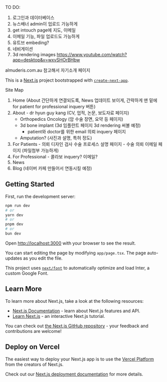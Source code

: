 TO DO:

1. 로그인과 데이터베이스
2. 뉴스배너 admin이 업로드 가능하게
3. get intouch page에 지도, 이메일
4. 이메일 기능, 파일 업로드도 가능하게
5. 유트브 embeding?
6. 네비게이션
7. 3d rendering images https://www.youtube.com/watch?app=desktop&v=wxvSHOrBHbw

almuderis.com.au
참고해서 자기소개 페이지

This is a [Next.js](https://nextjs.org/) project bootstrapped with [`create-next-app`](https://github.com/vercel/next.js/tree/canary/packages/create-next-app).

Site Map
1) Home (About 간단하게 연결되도록, News 업데이트 보이게, 간략하게 맨 밑에 for patient for professional inquery 버튼)
2) About - dr hyun guy kang (CV, 업적, 논문, 보도자료 페이지)
      - Orthopedics Oncology (암 수술 장면, 요약 등 페이지)
      - 3d bone implant (3d 임플란트 페이지 3d rendering 써볼 예정)
          - patient와 doctor를 위한 email 의뢰 inquery 페이지
      - Amputation? (사진과 설명, 특허 정도)
3) For Patients - 의뢰 디자인 검사 수술 프로세스 설명 페이지
              - 수술 의뢰 이메일 페이지 (파일첨부 가능하게)
4) For Professional - 콜라보 inquery? 이메일?
5) News 
6) Blog (네이버 카페 만들어서 연동시킬 예정)



## Getting Started

First, run the development server:

```bash
npm run dev
# or
yarn dev
# or
pnpm dev
# or
bun dev
```

Open [http://localhost:3000](http://localhost:3000) with your browser to see the result.

You can start editing the page by modifying `app/page.tsx`. The page auto-updates as you edit the file.

This project uses [`next/font`](https://nextjs.org/docs/basic-features/font-optimization) to automatically optimize and load Inter, a custom Google Font.

## Learn More

To learn more about Next.js, take a look at the following resources:

- [Next.js Documentation](https://nextjs.org/docs) - learn about Next.js features and API.
- [Learn Next.js](https://nextjs.org/learn) - an interactive Next.js tutorial.

You can check out [the Next.js GitHub repository](https://github.com/vercel/next.js/) - your feedback and contributions are welcome!

## Deploy on Vercel

The easiest way to deploy your Next.js app is to use the [Vercel Platform](https://vercel.com/new?utm_medium=default-template&filter=next.js&utm_source=create-next-app&utm_campaign=create-next-app-readme) from the creators of Next.js.

Check out our [Next.js deployment documentation](https://nextjs.org/docs/deployment) for more details.
